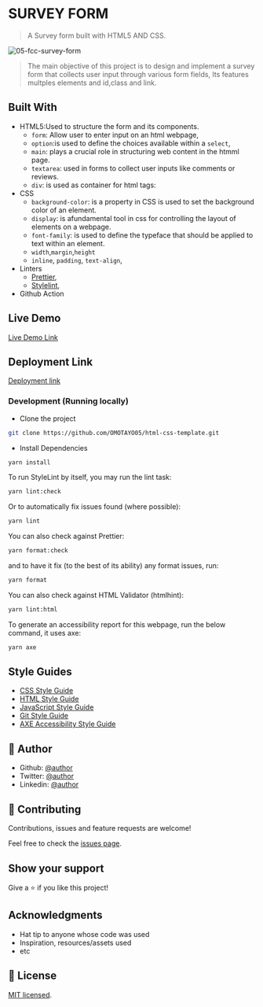 # SURVEY FORM

> A Survey form built with HTML5 AND CSS.

![05-fcc-survey-form](image.png)

> The main objective of this project is to design and implement a survey form that collects user input through various form fields, Its features multples elements and id,class and link.

## Built With

- HTML5:Used to structure the form and its components.
  - `form`: Allow user to enter input on an html webpage,
  - `option`:is used to define the choices available within a `select`,
  - `main`: plays a crucial role in structuring web content in the htmml page.
  - `textarea`: used in forms to collect user inputs like comments or reviews.
  - `div`: is used as container for html tags:
- CSS
  - `background-color`: is a property in CSS is used to set the background color of an element.
  - `display`: is afundamental tool in css for controlling the layout of elements on a webpage.
  - `font-family`: is used to define the typeface that should be applied to text within an element.
  - `width`,`margin`,`height`
  - `inline`, `padding`, `text-align`,
- Linters
  - [Prettier](https://prettier.io/),
  - [Stylelint](https://stylelint.io/),
- Github Action

## Live Demo

[Live Demo Link](https://livedemo.com)

## Deployment Link

[Deployment link](https://vercel.com/onikosi-omotayo-eniolas-projects/05-fcc-survey-form)

### Development (Running locally)

- Clone the project

```bash
git clone https://github.com/OMOTAYO05/html-css-template.git

```

- Install Dependencies

```bash
yarn install
```

To run StyleLint by itself, you may run the lint task:

```bash
yarn lint:check
```

Or to automatically fix issues found (where possible):

```bash
yarn lint
```

You can also check against Prettier:

```bash
yarn format:check
```

and to have it fix (to the best of its ability) any format issues, run:

```bash
yarn format
```

You can also check against HTML Validator (htmlhint):

```bash
yarn lint:html
```

To generate an accessibility report for this webpage, run the below command, it uses axe:

```bash
yarn axe
```

## Style Guides

- [CSS Style Guide](http://udacity.github.io/frontend-nanodegree-styleguide/css.html)
- [HTML Style Guide](http://udacity.github.io/frontend-nanodegree-styleguide/index.html)
- [JavaScript Style Guide](http://udacity.github.io/frontend-nanodegree-styleguide/javascript.html)
- [Git Style Guide](https://udacity.github.io/git-styleguide/)
- [AXE Accessibility Style Guide](https://dequeuniversity.com/rules/axe/html/4.7)

## 👤 Author

- Github: [@author](https://github.com/author)
- Twitter: [@author](https://twitter.com/author)
- Linkedin: [@author](https://www.linkedin.com/in/author/)

## 🤝 Contributing

Contributions, issues and feature requests are welcome!

Feel free to check the [issues page](../../issues).

## Show your support

Give a ⭐️ if you like this project!

## Acknowledgments

- Hat tip to anyone whose code was used
- Inspiration, resources/assets used
- etc

## 📝 License

[MIT licensed](./LICENSE).
